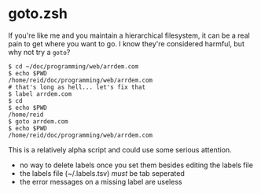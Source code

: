 # goto.zsh
If you're like me and you maintain a hierarchical filesystem, it can be a real 
pain to get where you want to go. I know they're considered harmful, but why not 
try a `goto`?

```shell
$ cd ~/doc/programming/web/arrdem.com
$ echo $PWD
/home/reid/doc/programming/web/arrdem.com
# that's long as hell... let's fix that
$ label arrdem.com
$ cd
$ echo $PWD
/home/reid
$ goto arrdem.com
$ echo $PWD
/home/reid/doc/programming/web/arrdem.com
```

This is a relatively alpha script and could use some serious attention.

- no way to delete labels once you set them besides editing the labels file
- the labels file (~/.labels.tsv) _must_ be tab seperated
- the error messages on a missing label are useless
